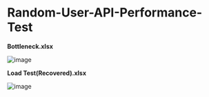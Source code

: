 # Random-User-API-Performance-Test

**Bottleneck.xlsx**

![image](https://user-images.githubusercontent.com/73609232/222891192-8a29c537-46a8-4a1e-b96a-adae0b273d2c.png)

**Load Test(Recovered).xlsx**

![image](https://user-images.githubusercontent.com/73609232/222891217-20e1fd08-f1a4-4c49-90a1-66c5c1f44c6a.png)



